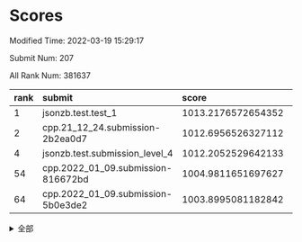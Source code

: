 # Scores

Modified Time: 2022-03-19 15:29:17

Submit Num: 207

All Rank Num: 381637

| rank |               submit               |       score        |       sigma        | pk_num |
| :--- | :--------------------------------- | :----------------- | :----------------- | :----- |
| 1    | jsonzb.test.test_1                 | 1013.2176572654352 | 0.8072197540619448 | 7376   |
| 2    | cpp.21_12_24.submission-2b2ea0d7   | 1012.6956526327112 | 0.7907080092404963 | 7372   |
| 4    | jsonzb.test.submission_level_4     | 1012.2052529642133 | 0.794335640960683  | 7369   |
| 54   | cpp.2022_01_09.submission-816672bd | 1004.9811651697627 | 0.7152159929624272 | 7374   |
| 64   | cpp.2022_01_09.submission-5b0e3de2 | 1003.8995081182842 | 0.7023340623028826 | 7378   |


<details>
<summary>全部</summary>

| rank |                 submit                 |       score        |       sigma        | pk_num |
| :--- | :------------------------------------- | :----------------- | :----------------- | :----- |
| 1    | jsonzb.test.test_1                     | 1013.2176572654352 | 0.8072197540619448 | 7376   |
| 2    | cpp.21_12_24.submission-2b2ea0d7       | 1012.6956526327112 | 0.7907080092404963 | 7372   |
| 3    | gobigger.level_3.submission_level_3_40 | 1012.6654290454139 | 0.7906378769832437 | 7372   |
| 4    | jsonzb.test.submission_level_4         | 1012.2052529642133 | 0.794335640960683  | 7369   |
| 5    | gobigger.level_3.submission_level_3_15 | 1011.8997797697087 | 0.7668349065511516 | 7373   |
| 6    | gobigger.level_3.submission_level_3_46 | 1011.7066993078109 | 0.7757942091116818 | 7371   |
| 7    | gobigger.level_3.submission_level_3_29 | 1011.6241822418008 | 0.7825859553040294 | 7370   |
| 8    | gobigger.level_3.submission_level_3_25 | 1011.219493919871  | 0.7586309609906277 | 7371   |
| 9    | gobigger.level_3.submission_level_3_37 | 1011.1171021969772 | 0.7811699555941164 | 7378   |
| 10   | gobigger.level_3.submission_level_3_41 | 1011.0489601326432 | 0.7413256777959559 | 7371   |
| 11   | gobigger.level_3.submission_level_3_28 | 1010.9752633930656 | 0.7686399792333363 | 7379   |
| 12   | gobigger.level_3.submission_level_3_42 | 1010.8734194460878 | 0.7652140349488267 | 7372   |
| 13   | gobigger.level_3.submission_level_3_2  | 1010.8071359619978 | 0.7768902598372526 | 7369   |
| 14   | gobigger.level_3.submission_level_3_18 | 1010.765586570718  | 0.7759821980046614 | 7368   |
| 15   | gobigger.level_3.submission_level_3_5  | 1010.7334052157416 | 0.7696784514750571 | 7374   |
| 16   | gobigger.level_3.submission_level_3_27 | 1010.6466867529796 | 0.77183922547954   | 7373   |
| 17   | gobigger.level_3.submission_level_3_24 | 1010.6119180058067 | 0.790292116155386  | 7374   |
| 18   | gobigger.level_3.submission_level_3_33 | 1010.5981643981913 | 0.7725535347993278 | 7376   |
| 19   | gobigger.level_3.submission_level_3_39 | 1010.5813947565327 | 0.7662699696859931 | 7377   |
| 20   | gobigger.level_3.submission_level_3_44 | 1010.4937337601414 | 0.7478351260750081 | 7377   |
| 21   | gobigger.level_3.submission_level_3_34 | 1010.4631072967787 | 0.7546756683255461 | 7377   |
| 22   | gobigger.level_3.submission_level_3_4  | 1010.459246296245  | 0.7603964967834185 | 7374   |
| 23   | gobigger.level_3.submission_level_3_6  | 1010.409505531433  | 0.7600093810029906 | 7379   |
| 24   | gobigger.level_3.submission_level_3_21 | 1010.3599344911827 | 0.7730675360310338 | 7375   |
| 25   | gobigger.level_3.submission_level_3_17 | 1010.2205635364554 | 0.764687692048826  | 7375   |
| 26   | gobigger.level_3.submission_level_3_7  | 1010.1449815167816 | 0.7485890523001792 | 7378   |
| 27   | gobigger.level_3.submission_level_3_11 | 1010.0726165729359 | 0.7482283455103201 | 7376   |
| 28   | gobigger.level_3.submission_level_3_20 | 1010.065836354802  | 0.7624435936125709 | 7374   |
| 29   | gobigger.level_3.submission_level_3_36 | 1010.0419336712017 | 0.7646764011395574 | 7371   |
| 30   | gobigger.level_3.submission_level_3_10 | 1010.0335756358188 | 0.7822672366425041 | 7370   |
| 31   | gobigger.level_3.submission_level_3_48 | 1010.0310055920773 | 0.7475828374318516 | 7370   |
| 32   | gobigger.level_3.submission_level_3_3  | 1010.0116609941758 | 0.7673640868371869 | 7366   |
| 33   | gobigger.level_3.submission_level_3_22 | 1009.9714893583744 | 0.7667622966333153 | 7371   |
| 34   | gobigger.level_3.submission_level_3_12 | 1009.9442841536285 | 0.7550562953038149 | 7377   |
| 35   | gobigger.level_3.submission_level_3_8  | 1009.8248337175326 | 0.7640891441380424 | 7377   |
| 36   | gobigger.level_3.submission_level_3_43 | 1009.8157753138998 | 0.7496941485156371 | 7377   |
| 37   | gobigger.level_3.submission_level_3_31 | 1009.7974036690791 | 0.7597922844904599 | 7371   |
| 38   | gobigger.level_3.submission_level_3_16 | 1009.7674852597362 | 0.7676986170918145 | 7372   |
| 39   | gobigger.level_3.submission_level_3_45 | 1009.7602778815892 | 0.7562447207485189 | 7378   |
| 40   | gobigger.level_3.submission_level_3_14 | 1009.7457511676711 | 0.7696947651512005 | 7367   |
| 41   | gobigger.level_3.submission_level_3_49 | 1009.7199663596937 | 0.7448981692517582 | 7377   |
| 42   | gobigger.level_3.submission_level_3_23 | 1009.7118547856011 | 0.801322609434472  | 7374   |
| 43   | gobigger.level_3.submission_level_3_38 | 1009.6347347217829 | 0.7854719735951795 | 7379   |
| 44   | gobigger.level_3.submission_level_3_26 | 1009.6122452890364 | 0.7695460413507638 | 7376   |
| 45   | gobigger.level_3.submission_level_3_47 | 1009.4442143114522 | 0.7676175364753145 | 7374   |
| 46   | gobigger.level_3.submission_level_3_19 | 1009.3424293267808 | 0.7414515625448557 | 7371   |
| 47   | gobigger.level_3.submission_level_3_0  | 1009.334640354585  | 0.7504230481917128 | 7371   |
| 48   | gobigger.level_3.submission_level_3_1  | 1009.27256651455   | 0.7701717199465064 | 7374   |
| 49   | gobigger.level_3.submission_level_3_9  | 1009.1553469523753 | 0.7595828753872281 | 7372   |
| 50   | gobigger.level_3.submission_level_3_32 | 1009.0277555498601 | 0.7583168487079318 | 7371   |
| 51   | gobigger.level_3.submission_level_3_35 | 1009.0138133653217 | 0.737693276233523  | 7377   |
| 52   | gobigger.level_3.submission_level_3_30 | 1008.9509063450479 | 0.7386183074148218 | 7373   |
| 53   | gobigger.level_3.submission_level_3_13 | 1008.2881610182417 | 0.7275713566788111 | 7373   |
| 54   | cpp.2022_01_09.submission-816672bd     | 1004.9811651697627 | 0.7152159929624272 | 7374   |
| 55   | gobigger.level_1.submission_level_1_34 | 1004.6206846198979 | 0.7351647950513984 | 7376   |
| 56   | gobigger.level_1.submission_level_1_43 | 1004.4733592376908 | 0.7079343092303456 | 7379   |
| 57   | gobigger.level_1.submission_level_1_5  | 1004.471913085104  | 0.7246051297719436 | 7374   |
| 58   | gobigger.level_1.submission_level_1_35 | 1004.3927843141437 | 0.7233421701452168 | 7374   |
| 59   | gobigger.level_1.submission_level_1_25 | 1004.1560918654556 | 0.7192048926979929 | 7371   |
| 60   | gobigger.level_1.submission_level_1_26 | 1004.129884456312  | 0.7261864196314707 | 7373   |
| 61   | gobigger.level_1.submission_level_1_29 | 1004.1216658428707 | 0.7216761301077614 | 7374   |
| 62   | gobigger.level_1.submission_level_1_36 | 1004.1175599013492 | 0.731276710851136  | 7374   |
| 63   | gobigger.level_1.submission_level_1_28 | 1003.9337866571716 | 0.7193013583072839 | 7375   |
| 64   | cpp.2022_01_09.submission-5b0e3de2     | 1003.8995081182842 | 0.7023340623028826 | 7378   |
| 65   | gobigger.level_1.submission_level_1_46 | 1003.8788089253762 | 0.7087884992707209 | 7369   |
| 66   | gobigger.level_1.submission_level_1_14 | 1003.8289060511366 | 0.7153384100812933 | 7373   |
| 67   | gobigger.level_1.submission_level_1_3  | 1003.7965181121056 | 0.7202849734496333 | 7377   |
| 68   | gobigger.level_1.submission_level_1_20 | 1003.7797906922458 | 0.7151705341709853 | 7373   |
| 69   | gobigger.level_1.submission_level_1_16 | 1003.7643776047785 | 0.732345600135983  | 7379   |
| 70   | gobigger.level_1.submission_level_1_7  | 1003.7122732783222 | 0.7166522364987785 | 7374   |
| 71   | gobigger.level_1.submission_level_1_49 | 1003.676902626042  | 0.7146725138813924 | 7370   |
| 72   | gobigger.level_1.submission_level_1_45 | 1003.5627709022651 | 0.7100565137142654 | 7382   |
| 73   | gobigger.level_1.submission_level_1_37 | 1003.5356748923534 | 0.7066648083981197 | 7374   |
| 74   | gobigger.level_1.submission_level_1_44 | 1003.5330666750469 | 0.7263649327035219 | 7376   |
| 75   | gobigger.level_1.submission_level_1_39 | 1003.4676166808003 | 0.7288692168490657 | 7370   |
| 76   | gobigger.level_1.submission_level_1_17 | 1003.460895924399  | 0.7082371728014236 | 7379   |
| 77   | gobigger.level_1.submission_level_1_38 | 1003.4535582097544 | 0.7109969903669192 | 7371   |
| 78   | gobigger.level_1.submission_level_1_1  | 1003.4065153161839 | 0.7353866429363393 | 7377   |
| 79   | gobigger.level_1.submission_level_1_9  | 1003.3938871978718 | 0.7164038302379667 | 7370   |
| 80   | gobigger.level_1.submission_level_1_6  | 1003.3844330119238 | 0.7197824192011546 | 7373   |
| 81   | gobigger.level_1.submission_level_1_33 | 1003.2590806121151 | 0.7181371219719036 | 7377   |
| 82   | gobigger.level_1.submission_level_1_40 | 1003.2465902715833 | 0.7160197244450563 | 7373   |
| 83   | gobigger.level_1.submission_level_1_24 | 1003.2197516236986 | 0.7189835397980628 | 7372   |
| 84   | gobigger.level_1.submission_level_1_18 | 1003.1650389109761 | 0.7197563543108508 | 7375   |
| 85   | gobigger.level_1.submission_level_1_19 | 1003.1531498099797 | 0.717381514301312  | 7373   |
| 86   | gobigger.level_1.submission_level_1_32 | 1003.107988522059  | 0.716272626472359  | 7377   |
| 87   | gobigger.level_1.submission_level_1_10 | 1003.0790118553815 | 0.7208669415441302 | 7372   |
| 88   | gobigger.level_1.submission_level_1_8  | 1003.0732080860967 | 0.7117088477805484 | 7378   |
| 89   | gobigger.level_1.submission_level_1_27 | 1003.0421041175479 | 0.7163677071829232 | 7373   |
| 90   | gobigger.level_1.submission_level_1_13 | 1003.0216085374014 | 0.7156971559260423 | 7379   |
| 91   | gobigger.level_1.submission_level_1_42 | 1002.9328982839525 | 0.7172893512361304 | 7373   |
| 92   | gobigger.level_1.submission_level_1_23 | 1002.8810328127466 | 0.730438642150728  | 7375   |
| 93   | gobigger.level_1.submission_level_1_4  | 1002.8680063649196 | 0.7149930499616457 | 7377   |
| 94   | gobigger.level_1.submission_level_1_12 | 1002.8338636692459 | 0.7191327905102745 | 7371   |
| 95   | gobigger.level_1.submission_level_1_22 | 1002.7057930677846 | 0.7081683589304372 | 7377   |
| 96   | gobigger.level_1.submission_level_1_0  | 1002.6916217748815 | 0.7186628349977846 | 7378   |
| 97   | gobigger.level_1.submission_level_1_21 | 1002.6186947980444 | 0.7223575755113751 | 7375   |
| 98   | gobigger.level_1.submission_level_1_15 | 1002.4601504516298 | 0.7223550550372758 | 7373   |
| 99   | gobigger.level_1.submission_level_1_30 | 1002.4267537361918 | 0.7171777561822914 | 7378   |
| 100  | gobigger.level_1.submission_level_1_31 | 1002.4213109200412 | 0.7179529174246456 | 7377   |
| 101  | gobigger.level_1.submission_level_1_47 | 1002.3161620518058 | 0.7115045070042338 | 7378   |
| 102  | gobigger.level_1.submission_level_1_41 | 1002.3056909409208 | 0.7144895285545356 | 7377   |
| 103  | gobigger.level_1.submission_level_1_11 | 1002.2929255881108 | 0.7183615431590351 | 7379   |
| 104  | gobigger.level_1.submission_level_1_48 | 1002.1656068973422 | 0.709686209398664  | 7373   |
| 105  | gobigger.level_1.submission_level_1_2  | 1001.8088903556804 | 0.7139894955200394 | 7378   |
| 106  | gobigger.random.submission_random_8    | 998.3360956754877  | 0.7035001401579506 | 7377   |
| 107  | gobigger.random.submission_random_3    | 997.5064652829402  | 0.7057486905846193 | 7380   |
| 108  | gobigger.random.submission_random_2    | 997.2279022612933  | 0.7165842631629333 | 7376   |
| 109  | gobigger.random.submission_random_28   | 997.1977162766785  | 0.7102343141942831 | 7378   |
| 110  | gobigger.random.submission_random_36   | 997.1006098990937  | 0.6959508167345531 | 7377   |
| 111  | gobigger.random.submission_random_5    | 996.9313924842187  | 0.7164015774236785 | 7377   |
| 112  | gobigger.random.submission_random_16   | 996.7625870554208  | 0.7049193678621376 | 7377   |
| 113  | gobigger.random.submission_random_13   | 996.7534082516526  | 0.7184461250885913 | 7372   |
| 114  | gobigger.random.submission_random_0    | 996.6923502888131  | 0.7078707525424253 | 7376   |
| 115  | gobigger.random.submission_random_48   | 996.5461968552935  | 0.718174840751219  | 7376   |
| 116  | gobigger.random.submission_random_22   | 996.5443995020469  | 0.696892900735063  | 7376   |
| 117  | gobigger.random.submission_random_9    | 996.3945762846396  | 0.705711336046138  | 7373   |
| 118  | gobigger.random.submission_random_1    | 996.2718414710077  | 0.7090112668871859 | 7378   |
| 119  | gobigger.random.submission_random_42   | 996.2509864353591  | 0.7259396042842805 | 7374   |
| 120  | gobigger.random.submission_random_27   | 996.0965924476695  | 0.7206680943818149 | 7375   |
| 121  | gobigger.random.submission_random_7    | 996.0918750544816  | 0.7047275902751867 | 7370   |
| 122  | gobigger.random.submission_random_26   | 996.0907655047744  | 0.7080123574140591 | 7378   |
| 123  | gobigger.random.submission_random_43   | 996.0806477037955  | 0.7113153358525293 | 7374   |
| 124  | gobigger.random.submission_random_17   | 996.0681679236208  | 0.706397503164948  | 7370   |
| 125  | gobigger.random.submission_random_15   | 996.0587420395534  | 0.740241678120521  | 7373   |
| 126  | gobigger.random.submission_random_23   | 996.0517201427508  | 0.723447378733069  | 7371   |
| 127  | gobigger.random.submission_random_30   | 996.004603545428   | 0.7136887388096625 | 7374   |
| 128  | gobigger.random.submission_random_18   | 996.0043105908933  | 0.7155860842880674 | 7377   |
| 129  | gobigger.random.submission_random_33   | 995.9677798292819  | 0.7110153118474059 | 7377   |
| 130  | gobigger.random.submission_random_12   | 995.9571334067804  | 0.7212381019544821 | 7378   |
| 131  | gobigger.random.submission_random_31   | 995.9409936427077  | 0.712402005834512  | 7380   |
| 132  | gobigger.random.submission_random_47   | 995.9110872428364  | 0.7044557623908725 | 7377   |
| 133  | gobigger.random.submission_random_41   | 995.8586944395853  | 0.7072659712106911 | 7375   |
| 134  | gobigger.random.submission_random_39   | 995.8482016740923  | 0.7106216803934614 | 7373   |
| 135  | gobigger.random.submission_random_46   | 995.8109103367296  | 0.7255213840605057 | 7374   |
| 136  | gobigger.random.submission_random_10   | 995.810611593368   | 0.7062788460929614 | 7379   |
| 137  | gobigger.random.submission_random_24   | 995.7834735422797  | 0.7075003679237422 | 7379   |
| 138  | gobigger.random.submission_random_11   | 995.7214989716545  | 0.6991351197575763 | 7371   |
| 139  | gobigger.random.submission_random_40   | 995.6873834355217  | 0.7095988244436985 | 7375   |
| 140  | gobigger.random.submission_random_44   | 995.6852625019301  | 0.718897955323309  | 7372   |
| 141  | gobigger.random.submission_random_45   | 995.6227691364375  | 0.723414896738123  | 7377   |
| 142  | gobigger.random.submission_random_37   | 995.4836490015358  | 0.7243040585373229 | 7374   |
| 143  | gobigger.random.submission_random_49   | 995.4549138530546  | 0.7030550292747714 | 7374   |
| 144  | gobigger.random.submission_random_20   | 995.4510272539137  | 0.7110899727675316 | 7381   |
| 145  | gobigger.random.submission_random_6    | 995.3620701943585  | 0.7050154012098253 | 7373   |
| 146  | gobigger.random.submission_random_14   | 995.3485701878989  | 0.7061943113201985 | 7375   |
| 147  | gobigger.random.submission_random_25   | 995.2455728889969  | 0.7067345339901504 | 7374   |
| 148  | gobigger.random.submission_random_35   | 995.1871336186343  | 0.7124665904509923 | 7374   |
| 149  | gobigger.random.submission_random_38   | 994.9592776030213  | 0.7212031611806353 | 7374   |
| 150  | gobigger.random.submission_random_32   | 994.8379980665311  | 0.7261016062417729 | 7371   |
| 151  | gobigger.random.submission_random_4    | 994.8086611850706  | 0.7235610378679616 | 7380   |
| 152  | gobigger.level_2.submission_level_2_28 | 994.6889677544445  | 0.7282752816262773 | 7378   |
| 153  | gobigger.random.submission_random_19   | 994.6286258793605  | 0.7318619244756519 | 7373   |
| 154  | gobigger.random.submission_random_29   | 994.5429203611448  | 0.7061530012816114 | 7372   |
| 155  | gobigger.random.submission_random_34   | 994.512755919305   | 0.7135329976862284 | 7374   |
| 156  | gobigger.random.submission_random_21   | 994.4286053134929  | 0.7096508788159342 | 7369   |
| 157  | gobigger.level_2.submission_level_2_5  | 993.4236640186817  | 0.7401966517299893 | 7371   |
| 158  | gobigger.level_2.submission_level_2_49 | 993.2474241601941  | 0.7553908527327052 | 7378   |
| 159  | gobigger.level_2.submission_level_2_41 | 992.9412495350225  | 0.7443867440309887 | 7370   |
| 160  | gobigger.level_2.submission_level_2_29 | 992.9378510557071  | 0.7521145837330371 | 7378   |
| 161  | gobigger.level_2.submission_level_2_38 | 992.8694312663407  | 0.7404918343020321 | 7377   |
| 162  | gobigger.level_2.submission_level_2_25 | 992.8646519301681  | 0.7466652046571011 | 7375   |
| 163  | gobigger.level_2.submission_level_2_10 | 992.8601889988851  | 0.7223911264542655 | 7377   |
| 164  | gobigger.level_2.submission_level_2_15 | 992.8303322791637  | 0.7586803920044675 | 7380   |
| 165  | gobigger.level_2.submission_level_2_22 | 992.7955618091595  | 0.7402541512888763 | 7376   |
| 166  | gobigger.level_2.submission_level_2_11 | 992.6656665646311  | 0.7290446905023221 | 7372   |
| 167  | gobigger.level_2.submission_level_2_46 | 992.6400262808763  | 0.7452624352842662 | 7373   |
| 168  | gobigger.level_2.submission_level_2_16 | 992.5514272410525  | 0.7548671528502435 | 7377   |
| 169  | gobigger.level_2.submission_level_2_37 | 992.477853543777   | 0.750643279910592  | 7371   |
| 170  | gobigger.level_2.submission_level_2_4  | 992.4610866148128  | 0.7229689737531293 | 7373   |
| 171  | gobigger.level_2.submission_level_2_32 | 992.3034059161367  | 0.7547636220604045 | 7370   |
| 172  | gobigger.level_2.submission_level_2_19 | 992.2943833868844  | 0.7496635807927678 | 7378   |
| 173  | gobigger.level_2.submission_level_2_43 | 992.288846953465   | 0.7477598629597234 | 7379   |
| 174  | gobigger.level_2.submission_level_2_7  | 992.2150801976153  | 0.7484740414598202 | 7370   |
| 175  | gobigger.level_2.submission_level_2_6  | 992.1588077266634  | 0.7332223807419189 | 7371   |
| 176  | gobigger.level_2.submission_level_2_45 | 992.1583348675599  | 0.7408940945879801 | 7378   |
| 177  | gobigger.level_2.submission_level_2_13 | 992.1121124404259  | 0.7585441424969385 | 7372   |
| 178  | gobigger.level_2.submission_level_2_48 | 992.0632731704371  | 0.753072004157832  | 7382   |
| 179  | gobigger.level_2.submission_level_2_1  | 992.0521443043968  | 0.7418689128122615 | 7378   |
| 180  | gobigger.level_2.submission_level_2_34 | 992.0213479948688  | 0.7373319525452292 | 7372   |
| 181  | gobigger.level_2.submission_level_2_17 | 992.0211401541594  | 0.7550679883202341 | 7375   |
| 182  | gobigger.level_2.submission_level_2_2  | 992.0195920815746  | 0.731416073586248  | 7378   |
| 183  | gobigger.level_2.submission_level_2_31 | 992.0001614578614  | 0.7353914384666481 | 7376   |
| 184  | gobigger.level_2.submission_level_2_39 | 991.9599017157957  | 0.7453371062226587 | 7374   |
| 185  | gobigger.level_2.submission_level_2_33 | 991.9425600315129  | 0.741625870495059  | 7377   |
| 186  | gobigger.level_2.submission_level_2_26 | 991.907580962245   | 0.7293444642945589 | 7371   |
| 187  | gobigger.level_2.submission_level_2_44 | 991.8738717826525  | 0.7526649786612166 | 7380   |
| 188  | gobigger.level_2.submission_level_2_47 | 991.8346474606053  | 0.7578871315209675 | 7375   |
| 189  | gobigger.level_2.submission_level_2_42 | 991.5228167561255  | 0.7487406966482659 | 7377   |
| 190  | gobigger.level_2.submission_level_2_40 | 991.4999034112958  | 0.7661905594146952 | 7374   |
| 191  | gobigger.level_2.submission_level_2_14 | 991.4869331703434  | 0.7474799759682962 | 7378   |
| 192  | gobigger.level_2.submission_level_2_8  | 991.3164868200246  | 0.7555405004141114 | 7373   |
| 193  | gobigger.level_2.submission_level_2_3  | 991.2485335998896  | 0.7360485248391462 | 7371   |
| 194  | gobigger.level_2.submission_level_2_23 | 991.223261832143   | 0.7641680461481178 | 7374   |
| 195  | gobigger.level_2.submission_level_2_0  | 991.200085937439   | 0.7440343167043705 | 7377   |
| 196  | gobigger.level_2.submission_level_2_27 | 991.1369403968367  | 0.7430325471062738 | 7373   |
| 197  | gobigger.level_2.submission_level_2_9  | 991.0874345614272  | 0.7603298267092927 | 7369   |
| 198  | gobigger.level_2.submission_level_2_24 | 991.0253700803445  | 0.7594423880782545 | 7383   |
| 199  | gobigger.level_2.submission_level_2_30 | 990.8824331159972  | 0.746713933246038  | 7379   |
| 200  | gobigger.level_2.submission_level_2_20 | 990.7772567086262  | 0.7514567191256519 | 7375   |
| 201  | gobigger.level_2.submission_level_2_36 | 990.7730623003108  | 0.7453776313081005 | 7379   |
| 202  | gobigger.level_2.submission_level_2_18 | 990.7492623130456  | 0.7811252410857478 | 7371   |
| 203  | gobigger.level_2.submission_level_2_21 | 990.6341362340872  | 0.7694279257490532 | 7372   |
| 204  | gobigger.level_2.submission_level_2_35 | 990.5827310493385  | 0.7575411724484291 | 7373   |
| 205  | gobigger.level_2.submission_level_2_12 | 990.1515922983189  | 0.762519403257082  | 7368   |
| 206  | gobigger.none.submission_none_0        | 977.5798355381708  | 1.3244006441990879 | 7374   |
| 207  | gobigger.none.submission_none_1        | 975.104364383614   | 1.5553442939975377 | 7379   |

</details>